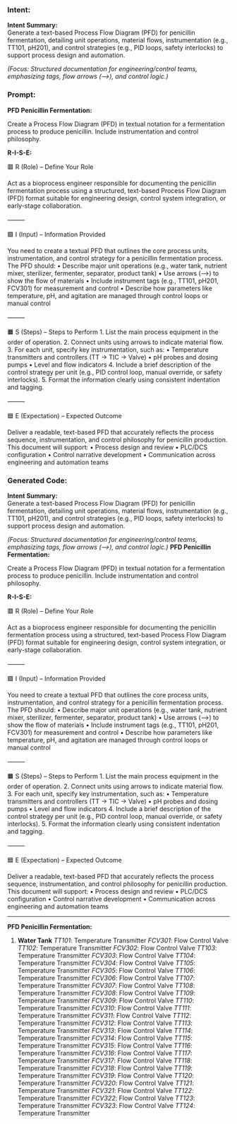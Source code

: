 ### Intent:
**Intent Summary:**  
Generate a text-based Process Flow Diagram (PFD) for penicillin fermentation, detailing unit operations, material flows, instrumentation (e.g., TT101, pH201), and control strategies (e.g., PID loops, safety interlocks) to support process design and automation.  

*(Focus: Structured documentation for engineering/control teams, emphasizing tags, flow arrows (-->), and control logic.)*

### Prompt:
**PFD Penicillin Fermentation:**

Create a Process Flow Diagram (PFD) in textual notation for a fermentation process to produce penicillin. Include instrumentation and control philosophy.

**R-I-S-E:**

🟥 R (Role) – Define Your Role

Act as a bioprocess engineer responsible for documenting the penicillin fermentation process using a structured, text-based Process Flow Diagram (PFD) format suitable for engineering design, control system integration, or early-stage collaboration.

⸻

🟩 I (Input) – Information Provided

You need to create a textual PFD that outlines the core process units, instrumentation, and control strategy for a penicillin fermentation process. The PFD should:
	•	Describe major unit operations (e.g., water tank, nutrient mixer, sterilizer, fermenter, separator, product tank)
	•	Use arrows (-->) to show the flow of materials
	•	Include instrument tags (e.g., TT101, pH201, FCV301) for measurement and control
	•	Describe how parameters like temperature, pH, and agitation are managed through control loops or manual control

⸻

🟧 S (Steps) – Steps to Perform
	1.	List the main process equipment in the order of operation.
	2.	Connect units using arrows to indicate material flow.
	3.	For each unit, specify key instrumentation, such as:
	•	Temperature transmitters and controllers (TT → TIC → Valve)
	•	pH probes and dosing pumps
	•	Level and flow indicators
	4.	Include a brief description of the control strategy per unit (e.g., PID control loop, manual override, or safety interlocks).
	5.	Format the information clearly using consistent indentation and tagging.

⸻

🟦 E (Expectation) – Expected Outcome

Deliver a readable, text-based PFD that accurately reflects the process sequence, instrumentation, and control philosophy for penicillin production. This document will support:
	•	Process design and review
	•	PLC/DCS configuration
	•	Control narrative development
	•	Communication across engineering and automation teams

### Generated Code:
**Intent Summary:**  
Generate a text-based Process Flow Diagram (PFD) for penicillin fermentation, detailing unit operations, material flows, instrumentation (e.g., TT101, pH201), and control strategies (e.g., PID loops, safety interlocks) to support process design and automation.  

*(Focus: Structured documentation for engineering/control teams, emphasizing tags, flow arrows (-->), and control logic.)*
**PFD Penicillin Fermentation:**

Create a Process Flow Diagram (PFD) in textual notation for a fermentation process to produce penicillin. Include instrumentation and control philosophy.

**R-I-S-E:**

🟥 R (Role) – Define Your Role

Act as a bioprocess engineer responsible for documenting the penicillin fermentation process using a structured, text-based Process Flow Diagram (PFD) format suitable for engineering design, control system integration, or early-stage collaboration.

⸻

🟩 I (Input) – Information Provided

You need to create a textual PFD that outlines the core process units, instrumentation, and control strategy for a penicillin fermentation process. The PFD should:
	•	Describe major unit operations (e.g., water tank, nutrient mixer, sterilizer, fermenter, separator, product tank)
	•	Use arrows (-->) to show the flow of materials
	•	Include instrument tags (e.g., TT101, pH201, FCV301) for measurement and control
	•	Describe how parameters like temperature, pH, and agitation are managed through control loops or manual control

⸻

🟧 S (Steps) – Steps to Perform
	1.	List the main process equipment in the order of operation.
	2.	Connect units using arrows to indicate material flow.
	3.	For each unit, specify key instrumentation, such as:
	•	Temperature transmitters and controllers (TT → TIC → Valve)
	•	pH probes and dosing pumps
	•	Level and flow indicators
	4.	Include a brief description of the control strategy per unit (e.g., PID control loop, manual override, or safety interlocks).
	5.	Format the information clearly using consistent indentation and tagging.

⸻

🟦 E (Expectation) – Expected Outcome

Deliver a readable, text-based PFD that accurately reflects the process sequence, instrumentation, and control philosophy for penicillin production. This document will support:
	•	Process design and review
	•	PLC/DCS configuration
	•	Control narrative development
	•	Communication across engineering and automation teams

---

**PFD Penicillin Fermentation:**

1. **Water Tank**
	*TT101*: Temperature Transmitter
	*FCV301*: Flow Control Valve
	*TT102*: Temperature Transmitter
	*FCV302*: Flow Control Valve
	*TT103*: Temperature Transmitter
	*FCV303*: Flow Control Valve
	*TT104*: Temperature Transmitter
	*FCV304*: Flow Control Valve
	*TT105*: Temperature Transmitter
	*FCV305*: Flow Control Valve
	*TT106*: Temperature Transmitter
	*FCV306*: Flow Control Valve
	*TT107*: Temperature Transmitter
	*FCV307*: Flow Control Valve
	*TT108*: Temperature Transmitter
	*FCV308*: Flow Control Valve
	*TT109*: Temperature Transmitter
	*FCV309*: Flow Control Valve
	*TT110*: Temperature Transmitter
	*FCV310*: Flow Control Valve
	*TT111*: Temperature Transmitter
	*FCV311*: Flow Control Valve
	*TT112*: Temperature Transmitter
	*FCV312*: Flow Control Valve
	*TT113*: Temperature Transmitter
	*FCV313*: Flow Control Valve
	*TT114*: Temperature Transmitter
	*FCV314*: Flow Control Valve
	*TT115*: Temperature Transmitter
	*FCV315*: Flow Control Valve
	*TT116*: Temperature Transmitter
	*FCV316*: Flow Control Valve
	*TT117*: Temperature Transmitter
	*FCV317*: Flow Control Valve
	*TT118*: Temperature Transmitter
	*FCV318*: Flow Control Valve
	*TT119*: Temperature Transmitter
	*FCV319*: Flow Control Valve
	*TT120*: Temperature Transmitter
	*FCV320*: Flow Control Valve
	*TT121*: Temperature Transmitter
	*FCV321*: Flow Control Valve
	*TT122*: Temperature Transmitter
	*FCV322*: Flow Control Valve
	*TT123*: Temperature Transmitter
	*FCV323*: Flow Control Valve
	*TT124*: Temperature Transmitter
